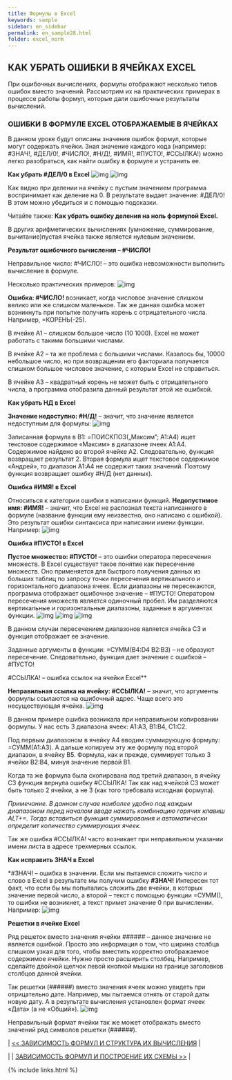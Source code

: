 ```yaml
---
title: Формулы в Excel
keywords: sample
sidebar: en_sidebar
permalink: en_sample28.html
folder: excel_norm
---
```


## КАК УБРАТЬ ОШИБКИ В ЯЧЕЙКАХ EXCEL

При ошибочных вычислениях, формулы отображают несколько типов ошибок вместо значений. Рассмотрим их на практических примерах в процессе работы формул, которые дали ошибочные результаты вычислений.

### ОШИБКИ В ФОРМУЛЕ EXCEL ОТОБРАЖАЕМЫЕ В ЯЧЕЙКАХ

В данном уроке будут описаны значения ошибок формул, которые могут содержать ячейки. Зная значение каждого кода (например: #ЗНАЧ!, #ДЕЛ/0!, #ЧИСЛО!, #Н/Д!, #ИМЯ!, #ПУСТО!, #ССЫЛКА!) можно легко разобраться, как найти ошибку в формуле и устранить ее.

**Как убрать #ДЕЛ/0 в Excel**
    ![img](/images/img.png) ![img](/images/img.png)

Как видно при делении на ячейку с пустым значением программа воспринимает как деление на 0. В результате выдает значение: #ДЕЛ/0! В этом можно убедиться и с помощью подсказки.

Читайте также: **Как убрать ошибку деления на ноль формулой Excel.**

В других арифметических вычислениях (умножение, суммирование, вычитание)пустая ячейка также является нулевым значением.

**Результат ошибочного вычисления – #ЧИСЛО!**

Неправильное число: #ЧИСЛО! – это ошибка невозможности выполнить вычисление в формуле.

Несколько практических примеров:
    ![img](/images/img.png)

**Ошибка: #ЧИСЛО!** возникает, когда числовое значение слишком велико или же слишком маленькое. Так же данная ошибка может возникнуть при попытке получить корень с отрицательного числа. Например, =КОРЕНЬ(-25).

В ячейке А1 – слишком большое число (10 1000). Excel не может работать с такими большими числами.

В ячейке А2 – та же проблема с большими числами. Казалось бы, 10000 небольшое число, но при возвращении его факториала получается слишком большое числовое значение, с которым Excel не справиться.

В ячейке А3 – квадратный корень не может быть с отрицательного числа, а программа отобразила данный результат этой же ошибкой.

**Как убрать НД в Excel**

**Значение недоступно: #Н/Д!** – значит, что значение является недоступным для формулы:
    ![img](/images/img.png)

Записанная формула в B1: =ПОИСКПОЗ(„Максим”; A1:A4) ищет текстовое содержимое «Максим» в диапазоне ячеек A1:A4. Содержимое найдено во второй ячейке A2. Следовательно, функция возвращает результат 2. Вторая формула ищет текстовое содержимое «Андрей», то диапазон A1:A4 не содержит таких значений. Поэтому функция возвращает ошибку #Н/Д (нет данных).

**Ошибка #ИМЯ! в Excel**

Относиться к категории ошибки в написании функций. **Недопустимое имя: #ИМЯ!** – значит, что Excel не распознал текста написанного в формуле (название функции ему неизвестно, оно написано с ошибкой). Это результат ошибки синтаксиса при написании имени функции. Например:
    ![img](/images/img.png)

**Ошибка #ПУСТО! в Excel**

**Пустое множество: #ПУСТО!** – это ошибки оператора пересечения множеств. В Excel существует такое понятие как пересечение множеств. Оно применяется для быстрого получения данных из больших таблиц по запросу точки пересечения вертикального и горизонтального диапазона ячеек. Если диапазоны не пересекаются, программа отображает ошибочное значение – #ПУСТО! Оператором пересечения множеств является одиночный пробел. Им разделяются вертикальные и горизонтальные диапазоны, заданные в аргументах функции.
    ![img](/images/img.png) ![img](/images/img.png) ![img](/images/img.png)

В данном случаи пересечением диапазонов является ячейка C3 и функция отображает ее значение.

Заданные аргументы в функции: =СУММ(B4:D4 B2:B3) – не образуют пересечение. Следовательно, функция дает значение с ошибкой – #ПУСТО!

#ССЫЛКА! – ошибка ссылок на ячейки Excel**

**Неправильная ссылка на ячейку: #ССЫЛКА!** – значит, что аргументы формулы ссылаются на ошибочный адрес. Чаще всего это несуществующая ячейка.
    ![img](/images/img.png)

В данном примере ошибка возникала при неправильном копировании формулы. У нас есть 3 диапазона ячеек: A1:A3, B1:B4, C1:C2.

Под первым диапазоном в ячейку A4 вводим суммирующую формулу: =СУММ(A1:A3). А дальше копируем эту же формулу под второй диапазон, в ячейку B5. Формула, как и прежде, суммирует только 3 ячейки B2:B4, минуя значение первой B1.

Когда та же формула была скопирована под третий диапазон, в ячейку C3 функция вернула ошибку #ССЫЛКА! Так как над ячейкой C3 может быть только 2 ячейки, а не 3 (как того требовала исходная формула).

_Примечание. В данном случае наиболее удобно под каждым диапазоном перед началом ввода нажать комбинацию горячих клавиш ALT+=. Тогда вставиться функция суммирования и автоматически определит количество суммирующих ячеек._

Так же ошибка #ССЫЛКА! часто возникает при неправильном указании имени листа в адресе трехмерных ссылок.

**Как исправить ЗНАЧ в Excel**

*#ЗНАЧ! – ошибка в значении. Если мы пытаемся сложить число и слово в Excel в результате мы получим ошибку **#ЗНАЧ!** Интересен тот факт, что если бы мы попытались сложить две ячейки, в которых значение первой число, а второй – текст с помощью функции =СУММ(), то ошибки не возникнет, а текст примет значение 0 при вычислении. Например:
    ![img](/images/img.png)

**Решетки в ячейке Excel**

Ряд решеток вместо значения ячейки ###### – данное значение не является ошибкой. Просто это информация о том, что ширина столбца слишком узкая для того, чтобы вместить корректно отображаемое содержимое ячейки. Нужно просто расширить столбец. Например, сделайте двойной щелчок левой кнопкой мышки на границе заголовков столбцов данной ячейки.

Так решетки (######) вместо значения ячеек можно увидеть при отрицательно дате. Например, мы пытаемся отнять от старой даты новую дату. А в результате вычисления установлен формат ячеек «Дата» (а не «Общий»).
    ![img](/images/img.png)

Неправильный формат ячейки так же может отображать вместо значений ряд символов решетки (######).

| [<< ЗАВИСИМОСТЬ ФОРМУЛ И СТРУКТУРА ИХ ВЫЧИСЛЕНИЯ](en_sample27.html) |

| | [ЗАВИСИМОСТЬ ФОРМУЛ И ПОСТРОЕНИЕ ИХ СХЕМЫ >>](en_sample29.html) |

{% include links.html %}
